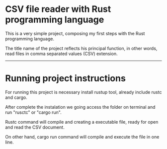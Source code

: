 # CSV file reader with Rust programming language

This is a very simple project, composing my first steps with the Rust programming language.

The title name of the project reflects his principal function, in other words, read files in comma separated values (CSV) extension.

-----------------------------------------------------------------------------------------------------------------------------------------------------------
# Running project instructions 

For running this project is necessary install rustup tool, already include rustc and cargo.

After complete the instalation we going access the folder on terminal and run "rusctc" or "cargo run". 

Rustc command will compile and creating a executable file, ready for open and read the CSV document.

On other hand, cargo run command will compile and execute the file in one line.

